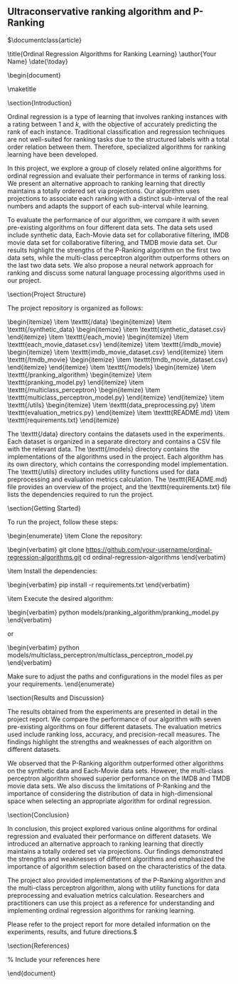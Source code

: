 ## Ultraconservative ranking algorithm and P-Ranking
$\documentclass{article}

\title{Ordinal Regression Algorithms for Ranking Learning}
\author{Your Name}
\date{\today}

\begin{document}

\maketitle

\section{Introduction}

Ordinal regression is a type of learning that involves ranking instances with a rating between 1 and $k$, with the objective of accurately predicting the rank of each instance. Traditional classification and regression techniques are not well-suited for ranking tasks due to the structured labels with a total order relation between them. Therefore, specialized algorithms for ranking learning have been developed.

In this project, we explore a group of closely related online algorithms for ordinal regression and evaluate their performance in terms of ranking loss. We present an alternative approach to ranking learning that directly maintains a totally ordered set via projections. Our algorithm uses projections to associate each ranking with a distinct sub-interval of the real numbers and adapts the support of each sub-interval while learning.

To evaluate the performance of our algorithm, we compare it with seven pre-existing algorithms on four different data sets. The data sets used include synthetic data, Each-Movie data set for collaborative filtering, IMDB movie data set for collaborative filtering, and TMDB movie data set. Our results highlight the strengths of the P-Ranking algorithm on the first two data sets, while the multi-class perceptron algorithm outperforms others on the last two data sets. We also propose a neural network approach for ranking and discuss some natural language processing algorithms used in our project.

\section{Project Structure}

The project repository is organized as follows:

\begin{itemize}
  \item \texttt{/data}
    \begin{itemize}
      \item \texttt{/synthetic\_data}
        \begin{itemize}
          \item \texttt{synthetic\_dataset.csv}
        \end{itemize}
      \item \texttt{/each\_movie}
        \begin{itemize}
          \item \texttt{each\_movie\_dataset.csv}
        \end{itemize}
      \item \texttt{/imdb\_movie}
        \begin{itemize}
          \item \texttt{imdb\_movie\_dataset.csv}
        \end{itemize}
      \item \texttt{/tmdb\_movie}
        \begin{itemize}
          \item \texttt{tmdb\_movie\_dataset.csv}
        \end{itemize}
    \end{itemize}
  \item \texttt{/models}
    \begin{itemize}
      \item \texttt{/pranking\_algorithm}
        \begin{itemize}
          \item \texttt{pranking\_model.py}
        \end{itemize}
      \item \texttt{/multiclass\_perceptron}
        \begin{itemize}
          \item \texttt{multiclass\_perceptron\_model.py}
        \end{itemize}
    \end{itemize}
  \item \texttt{/utils}
    \begin{itemize}
      \item \texttt{data\_preprocessing.py}
      \item \texttt{evaluation\_metrics.py}
    \end{itemize}
  \item \texttt{README.md}
  \item \texttt{requirements.txt}
\end{itemize}

The \texttt{/data} directory contains the datasets used in the experiments. Each dataset is organized in a separate directory and contains a CSV file with the relevant data. The \texttt{/models} directory contains the implementations of the algorithms used in the project. Each algorithm has its own directory, which contains the corresponding model implementation. The \texttt{/utils} directory includes utility functions used for data preprocessing and evaluation metrics calculation. The \texttt{README.md} file provides an overview of the project, and the \texttt{requirements.txt} file lists the dependencies required to run the project.

\section{Getting Started}

To run the project, follow these steps:

\begin{enumerate}
  \item Clone the repository:
  
  \begin{verbatim}
  git clone https://github.com/your-username/ordinal-regression-algorithms.git
  cd ordinal-regression-algorithms
  \end{verbatim}
  
  \item Install the dependencies:
  
  \begin{verbatim}
  pip install -r requirements.txt
  \end{verbatim}
  
  \item Execute the desired algorithm:
  
  \begin{verbatim}
  python models/pranking_algorithm/pranking_model.py
  \end{verbatim}
  
  or
  
  \begin{verbatim}
  python models/multiclass_perceptron/multiclass_perceptron_model.py
  \end{verbatim}
  
  Make sure to adjust the paths and configurations in the model files as per your requirements.
\end{enumerate}

\section{Results and Discussion}

The results obtained from the experiments are presented in detail in the project report. We compare the performance of our algorithm with seven pre-existing algorithms on four different datasets. The evaluation metrics used include ranking loss, accuracy, and precision-recall measures. The findings highlight the strengths and weaknesses of each algorithm on different datasets.

We observed that the P-Ranking algorithm outperformed other algorithms on the synthetic data and Each-Movie data sets. However, the multi-class perceptron algorithm showed superior performance on the IMDB and TMDB movie data sets. We also discuss the limitations of P-Ranking and the importance of considering the distribution of data in high-dimensional space when selecting an appropriate algorithm for ordinal regression.

\section{Conclusion}

In conclusion, this project explored various online algorithms for ordinal regression and evaluated their performance on different datasets. We introduced an alternative approach to ranking learning that directly maintains a totally ordered set via projections. Our findings demonstrated the strengths and weaknesses of different algorithms and emphasized the importance of algorithm selection based on the characteristics of the data.

The project also provided implementations of the P-Ranking algorithm and the multi-class perceptron algorithm, along with utility functions for data preprocessing and evaluation metrics calculation. Researchers and practitioners can use this project as a reference for understanding and implementing ordinal regression algorithms for ranking learning.

Please refer to the project report for more detailed information on the experiments, results, and future directions.$

\section{References}

% Include your references here

\end{document}
